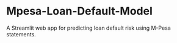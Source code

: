 # Mpesa-Loan-Default-Model
A Streamlit web app for predicting loan default risk using M-Pesa statements.
